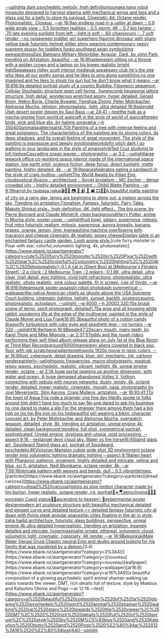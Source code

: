 [--uplight](https://www.ebank.nz/aiartgenerator?category=--uplight)[a dark psychedelic melody, high definition](https://www.ebank.nz/aiartgenerator?category=a%2520dark%2520psychedelic%2520melody%2C%2520high%2520definition)[lounge](https://www.ebank.nz/aiartgenerator?category=lounge)[a nano robot mosquito designed to harvest plasma with mechanical wings and legs and a glass vial for a belly to store its payload. Cinematic 4d. Octane render. Photorealistic. Closeup. —ar 16:9](https://www.ebank.nz/aiartgenerator?category=a%2520nano%2520robot%2520mosquito%2520designed%2520to%2520harvest%2520plasma%2520with%2520mechanical%2520wings%2520and%2520legs%2520and%2520a%2520glass%2520vial%2520for%2520a%2520belly%2520to%2520store%2520its%2520payload.%2520Cinematic%25204d.%2520Octane%2520render.%2520Photorealistic.%2520Closeup.%2520%E2%80%94ar%252016%3A9)[an endless road in a valley at dawn :: 0.9 wide angle view :: 0.5 forgotten realities :: 0.5 storm, 4K,:: 0.7 big twister :: .70 late evening sunlight from left :: light is soft :: .60 chiaroscuro  :: .7 soft render --no noise](https://www.ebank.nz/aiartgenerator?category=an%2520endless%2520road%2520in%2520a%2520valley%2520at%2520dawn%2520%3A%3A%25200.9%2520wide%2520angle%2520view%2520%3A%3A%25200.5%2520forgotten%2520realities%2520%3A%3A%25200.5%2520storm%2C%25204K%2C%3A%3A%25200.7%2520big%2520twister%2520%3A%3A%2520.70%2520late%2520evening%2520sunlight%2520from%2520left%2520%3A%3A%2520light%2520is%2520soft%2520%3A%3A%2520.60%2520chiaroscuro%2520%2520%3A%3A%2520.7%2520soft%2520render%2520--no%2520noise)[green toddler girl superhero figurine dinosaur with sharp yellow beak futuristic helmet glitter shiny wearing contemporary yeezy supreme stussy for toddlers funko southeast asian symbolizing awkwardness](https://www.ebank.nz/aiartgenerator?category=green%2520toddler%2520girl%2520superhero%2520figurine%2520dinosaur%2520with%2520sharp%2520yellow%2520beak%2520futuristic%2520helmet%2520glitter%2520shiny%2520wearing%2520contemporary%2520yeezy%2520supreme%2520stussy%2520for%2520toddlers%2520funko%2520southeast%2520asian%2520symbolizing%2520awkwardness)[Epic Batmans Military Motorbike, Angular, Dark, by John Park, trending on Artstation, beautiful --ar 16:9](https://www.ebank.nz/aiartgenerator?category=Epic%2520Batmans%2520Military%2520Motorbike%2C%2520Angular%2C%2520Dark%2C%2520by%2520John%2520Park%2C%2520trending%2520on%2520Artstation%2C%2520beautiful%2520--ar%252016%3A9)[frankenstein sitting on a throne with a golden crown and a laptop on his knees realistic bright light](https://www.ebank.nz/aiartgenerator?category=frankenstein%2520sitting%2520on%2520a%2520throne%2520with%2520a%2520golden%2520crown%2520and%2520a%2520laptop%2520on%2520his%2520knees%2520realistic%2520bright%2520light)[Speakeasy ridley scott interior medieval speakeasy club he's the one who likes all our pretty songs and he likes to sing along something no one imagined and he likes to shoot his gun but he don't know what it means --ar 16:8](https://www.ebank.nz/aiartgenerator?category=Speakeasy%2520ridley%2520scott%2520interior%2520medieval%2520speakeasy%2520club%2520he%27s%2520the%2520one%2520who%2520likes%2520all%2520our%2520pretty%2520songs%2520and%2520he%2520likes%2520to%2520sing%2520along%2520something%2520no%2520one%2520imagined%2520and%2520he%2520likes%2520to%2520shoot%2520his%2520gun%2520but%2520he%2520don%27t%2520know%2520what%2520it%2520means%2520--ar%252016%3A8)[16:9](https://www.ebank.nz/aiartgenerator?category=16%3A9)[a detailed portrait study of a cosmic Buddha,  Fibonacci sequence, Cellular Stochastic structure open cell forms , honeycomb hexagonal lattice structure ,high detail, wonderous wretched agony, hyper detailed, Gerald Brom, Nekro Borja, Charlie Bywater, Fenghua Zhong, Peter Mohrbacher, Alphonse Mucha, religion, photorealistic, light, ultra detailed 16:9](https://www.ebank.nz/aiartgenerator?category=a%2520detailed%2520portrait%2520study%2520of%2520a%2520cosmic%2520Buddha%2C%2520%2520Fibonacci%2520sequence%2C%2520Cellular%2520Stochastic%2520structure%2520open%2520cell%2520forms%2520%2C%2520honeycomb%2520hexagonal%2520lattice%2520structure%2520%2Chigh%2520detail%2C%2520wonderous%2520wretched%2520agony%2C%2520hyper%2520detailed%2C%2520Gerald%2520Brom%2C%2520Nekro%2520Borja%2C%2520Charlie%2520Bywater%2C%2520Fenghua%2520Zhong%2C%2520Peter%2520Mohrbacher%2C%2520Alphonse%2520Mucha%2C%2520religion%2C%2520photorealistic%2C%2520light%2C%2520ultra%2520detailed%252016%3A9)[splendid Utah desert poster design by Saul Bass —ar 24:41 —test](https://www.ebank.nz/aiartgenerator?category=splendid%2520Utah%2520desert%2520poster%2520design%2520by%2520Saul%2520Bass%2520%E2%80%94ar%252024%3A41%2520%E2%80%94test)[the hulk as a mecha-gnome from world of warcraft in the style of world of warcraft](https://www.ebank.nz/aiartgenerator?category=the%2520hulk%2520as%2520a%2520mecha-gnome%2520from%2520world%2520of%2520warcraft%2520in%2520the%2520style%2520of%2520world%2520of%2520warcraft)[green birds, pink and blue sky, by hajime sorayama —h 350](https://www.ebank.nz/aiartgenerator?category=green%2520birds%2C%2520pink%2520and%2520blue%2520sky%2C%2520by%2520hajime%2520sorayama%2520%E2%80%94h%2520350)[400](https://www.ebank.nz/aiartgenerator?category=400)[animals](https://www.ebank.nz/aiartgenerator?category=animals)[patterns](https://www.ebank.nz/aiartgenerator?category=patterns)[art](https://www.ebank.nz/aiartgenerator?category=art)[4:7](https://www.ebank.nz/aiartgenerator?category=4%3A7)[Oil Painting of a tree with intense feeling and great poignancy. The characteristics of the painting are its strong colors, its deep shadows, and its overall feeling of great movement. The style of the painting is expressive and deeply emotional](https://www.ebank.nz/aiartgenerator?category=Oil%2520Painting%2520of%2520a%2520tree%2520with%2520intense%2520feeling%2520and%2520great%2520poignancy.%2520The%2520characteristics%2520of%2520the%2520painting%2520are%2520its%2520strong%2520colors%2C%2520its%2520deep%2520shadows%2C%2520and%2520its%2520overall%2520feeling%2520of%2520great%2520movement.%2520The%2520style%2520of%2520the%2520painting%2520is%2520expressive%2520and%2520deeply%2520emotional)[work](https://www.ebank.nz/aiartgenerator?category=work)[dof](https://www.ebank.nz/aiartgenerator?category=dof)[in pitch dark I go walking in your landscape in the style of amano](https://www.ebank.nz/aiartgenerator?category=in%2520pitch%2520dark%2520I%2520go%2520walking%2520in%2520your%2520landscape%2520in%2520the%2520style%2520of%2520amano)[style](https://www.ebank.nz/aiartgenerator?category=style)[Ted Cruz studying to lofi hiphop](https://www.ebank.nz/aiartgenerator?category=Ted%2520Cruz%2520studying%2520to%2520lofi%2520hiphop)[Cascading ocean waves :: photographic --ar 3:2 --uplight](https://www.ebank.nz/aiartgenerator?category=Cascading%2520ocean%2520waves%2520%3A%3A%2520photographic%2520--ar%25203%3A2%2520--uplight)[large wework office co-working space interior inside of the international space station, low earth orbit, science fiction, deep focus, direct sunlight, matte painting, highly detailed, 4k, --ar 16:9](https://www.ebank.nz/aiartgenerator?category=large%2520wework%2520office%2520co-working%2520space%2520interior%2520inside%2520of%2520the%2520international%2520space%2520station%2C%2520low%2520earth%2520orbit%2C%2520science%2520fiction%2C%2520deep%2520focus%2C%2520direct%2520sunlight%2C%2520matte%2520painting%2C%2520highly%2520detailed%2C%25204k%2C%2520--ar%252016%3A9)[spaceship](https://www.ebank.nz/aiartgenerator?category=spaceship)[kratos eating a sandwich in the style of craig mullins](https://www.ebank.nz/aiartgenerator?category=kratos%2520eating%2520a%2520sandwich%2520in%2520the%2520style%2520of%2520craig%2520mullins)[--uplight](https://www.ebank.nz/aiartgenerator?category=--uplight)[The World Awaits by Kilian Eng, clouds](https://www.ebank.nz/aiartgenerator?category=The%2520World%2520Awaits%2520by%2520Kilian%2520Eng%2C%2520clouds)[optical illusion ::  architecture :: Soviet brutalism :: MC Escher :: dense crowded city :: highly detailed environment :: Ghibli Matte Painting --ar 9:19](https://www.ebank.nz/aiartgenerator?category=optical%2520illusion%2520%3A%3A%2520%2520architecture%2520%3A%3A%2520Soviet%2520brutalism%2520%3A%3A%2520MC%2520Escher%2520%3A%3A%2520dense%2520crowded%2520city%2520%3A%3A%2520highly%2520detailed%2520environment%2520%3A%3A%2520Ghibli%2520Matte%2520Painting%2520--ar%25209%3A19)[parrot by tsubasa nakai](https://www.ebank.nz/aiartgenerator?category=parrot%2520by%2520tsubasa%2520nakai)[🎬🌈📼 📷 📸 📹 🎥 📽 🎞🧬🌌](https://www.ebank.nz/aiartgenerator?category=%F0%9F%8E%AC%F0%9F%8C%88%F0%9F%93%BC%2520%F0%9F%93%B7%2520%F0%9F%93%B8%2520%F0%9F%93%B9%2520%F0%9F%8E%A5%2520%F0%9F%93%BD%2520%F0%9F%8E%9E%F0%9F%A7%AC%F0%9F%8C%8C)[A beautiful matte painting of city on a rainy day, lamps are beginning to shine out, a meteor across the sky, Trending on artstation:7,tonalism, Fantasy, futuristic, Fairy Tales, Makoto Shinkai style，high-definition, 4K, light effect，The big scene. by Pierre Bonnard and Claude Monet:9, clean background](https://www.ebank.nz/aiartgenerator?category=A%2520beautiful%2520matte%2520painting%2520of%2520city%2520on%2520a%2520rainy%2520day%2C%2520lamps%2520are%2520beginning%2520to%2520shine%2520out%2C%2520a%2520meteor%2520across%2520the%2520sky%2C%2520Trending%2520on%2520artstation%3A7%2Ctonalism%2C%2520Fantasy%2C%2520futuristic%2C%2520Fairy%2520Tales%2C%2520Makoto%2520Shinkai%2520style%EF%BC%8Chigh-definition%2C%25204K%2C%2520light%2520effect%EF%BC%8CThe%2520big%2520scene.%2520by%2520Pierre%2520Bonnard%2520and%2520Claude%2520Monet%3A9%2C%2520clean%2520background)[Harry Potter, anime in Mucha style, poster cover --uplight](https://www.ebank.nz/aiartgenerator?category=Harry%2520Potter%2C%2520anime%2520in%2520Mucha%2520style%2C%2520poster%2520cover%2520--uplight)[fruit bowl, galaxy, supernova, mitosis, fruit retro futuristic realism, mitosis, supernova, aurora borealis, banana, grapes, orange, lemon, lime, kiwi](https://www.ebank.nz/aiartgenerator?category=fruit%2520bowl%2C%2520galaxy%2C%2520supernova%2C%2520mitosis%2C%2520fruit%2520retro%2520futuristic%2520realism%2C%2520mitosis%2C%2520supernova%2C%2520aurora%2520borealis%2C%2520banana%2C%2520grapes%2C%2520orange%2C%2520lemon%2C%2520lime%2C%2520kiwi)[washing machine overflowing with macaroni and cheese cinematic 4k realistic gooey cheese](https://www.ebank.nz/aiartgenerator?category=washing%2520machine%2520overflowing%2520with%2520macaroni%2520and%2520cheese%2520cinematic%25204k%2520realistic%2520gooey%2520cheese)[Display table in an enchanted fantasy castle garden. Loish anime style.](https://www.ebank.nz/aiartgenerator?category=Display%2520table%2520in%2520an%2520enchanted%2520fantasy%2520castle%2520garden.%2520Loish%2520anime%2520style.)[cute furry monster in Pixar with star, colorful,volumetric lighting, 4k, photorealistic](https://www.ebank.nz/aiartgenerator?category=cute%2520furry%2520monster%2520in%2520Pixar%2520with%2520star%2C%2520colorful%2Cvolumetric%2520lighting%2C%25204k%2C%2520photorealistic)[::0.1 A cat in [Gient Box] at [Melbourne's Flinders Street] ::2 a clock ::2 Melbourne Tram ::2 pokers ::0.1 8K, ultra detail, ultra clear, high detail, epic lighting, vivid light refractions, photorealistic, ultra realistic, photo realistic, pink colour palette, fit in screen, rule of thirds, —ar 16:9](https://www.ebank.nz/aiartgenerator?category=%3A%3A0.1%2520A%2520cat%2520in%2520%5BGient%2520Box%5D%2520at%2520%5BMelbourne%27s%2520Flinders%2520Street%5D%2520%3A%3A2%2520a%2520clock%2520%3A%3A2%2520Melbourne%2520Tram%2520%3A%3A2%2520pokers%2520%3A%3A0.1%25208K%2C%2520ultra%2520detail%2C%2520ultra%2520clear%2C%2520high%2520detail%2C%2520epic%2520lighting%2C%2520vivid%2520light%2520refractions%2C%2520photorealistic%2C%2520ultra%2520realistic%2C%2520photo%2520realistic%2C%2520pink%2520colour%2520palette%2C%2520fit%2520in%2520screen%2C%2520rule%2520of%2520thirds%2C%2520%E2%80%94ar%252016%3A9)[16:9](https://www.ebank.nz/aiartgenerator?category=16%3A9)[steampunk spider assassin robot photobash symmetrical --wallpaper](https://www.ebank.nz/aiartgenerator?category=steampunk%2520spider%2520assassin%2520robot%2520photobash%2520symmetrical%2520--wallpaper)[the native American chiefs as ghosts above the USA Supreme Court building, cinematic lighting, twlight, sunset, backlit, postprocessing, photorealistic, ectoplasm, --uplight --w 6000 --h 2000](https://www.ebank.nz/aiartgenerator?category=the%2520native%2520American%2520chiefs%2520as%2520ghosts%2520above%2520the%2520USA%2520Supreme%2520Court%2520building%2C%2520cinematic%2520lighting%2C%2520twlight%2C%2520sunset%2C%2520backlit%2C%2520postprocessing%2C%2520photorealistic%2C%2520ectoplasm%2C%2520--uplight%2520--w%25206000%2520--h%25202000)[2:3](https://www.ebank.nz/aiartgenerator?category=2%3A3)[20:10](https://www.ebank.nz/aiartgenerator?category=20%3A10)[a brutal scene of terror, spirit photograph, detailed](https://www.ebank.nz/aiartgenerator?category=a%2520brutal%2520scene%2520of%2520terror%2C%2520spirit%2520photograph%2C%2520detailed)[1.75](https://www.ebank.nz/aiartgenerator?category=1.75)[a wise and all knowing white rabbit, pondering life at the edge of the multiverse, painted in the style of Claude Monet and Lisa Frank](https://www.ebank.nz/aiartgenerator?category=a%2520wise%2520and%2520all%2520knowing%2520white%2520rabbit%2C%2520pondering%2520life%2520at%2520the%2520edge%2520of%2520the%2520multiverse%2C%2520painted%2520in%2520the%2520style%2520of%2520Claude%2520Monet%2520and%2520Lisa%2520Frank)[16:9](https://www.ebank.nz/aiartgenerator?category=16%3A9)[5:3](https://www.ebank.nz/aiartgenerator?category=5%3A3)[beautiful photo of a cotton candy dragonfly turbulence with ruby eyes and spaghetti legs --no turnips --w 320 --uplight](https://www.ebank.nz/aiartgenerator?category=beautiful%2520photo%2520of%2520a%2520cotton%2520candy%2520dragonfly%2520turbulence%2520with%2520ruby%2520eyes%2520and%2520spaghetti%2520legs%2520--no%2520turnips%2520--w%2520320%2520--uplight)[16:9](https://www.ebank.nz/aiartgenerator?category=16%3A9)[artgerm,](https://www.ebank.nz/aiartgenerator?category=artgerm%2C)[16:9](https://www.ebank.nz/aiartgenerator?category=16%3A9)[Beeple](https://www.ebank.nz/aiartgenerator?category=Beeple)[47:20](https://www.ebank.nz/aiartgenerator?category=47%3A20)[scary mouth, many teeth, by Karel Thole and Mike Mignola --ar 2:3](https://www.ebank.nz/aiartgenerator?category=scary%2520mouth%2C%2520many%2520teeth%2C%2520by%2520Karel%2520Thole%2520and%2520Mike%2520Mignola%2520--ar%25202%3A3)[7:5](https://www.ebank.nz/aiartgenerator?category=7%3A5)[Teddy and the rough riders performing their self titled album release show on July 1st at the Blue Room at Third Man Records](https://www.ebank.nz/aiartgenerator?category=Teddy%2520and%2520the%2520rough%2520riders%2520performing%2520their%2520self%2520titled%2520album%2520release%2520show%2520on%2520July%25201st%2520at%2520the%2520Blue%2520Room%2520at%2520Third%2520Man%2520Records)[ground](https://www.ebank.nz/aiartgenerator?category=ground)[10000](https://www.ebank.nz/aiartgenerator?category=10000)[meme](https://www.ebank.nz/aiartgenerator?category=meme)[grey aliens covered in black goo, floor with rgb scratches](https://www.ebank.nz/aiartgenerator?category=grey%2520aliens%2520covered%2520in%2520black%2520goo%2C%2520floor%2520with%2520rgb%2520scratches)[gradients](https://www.ebank.nz/aiartgenerator?category=gradients)[metropolis 1920s movie in neon colors, --ar 16:9](https://www.ebank.nz/aiartgenerator?category=metropolis%25201920s%2520movie%2520in%2520neon%2520colors%2C%2520--ar%252016%3A9)[illust, cyberpunk, detail drawing, blue, girl, mechanic, ink, cartoon render](https://www.ebank.nz/aiartgenerator?category=illust%2C%2520cyberpunk%2C%2520detail%2520drawing%2C%2520blue%2C%2520girl%2C%2520mechanic%2C%2520ink%2C%2520cartoon%2520render)[painterly](https://www.ebank.nz/aiartgenerator?category=painterly)[--uplight](https://www.ebank.nz/aiartgenerator?category=--uplight)[sonic frequencies, macro photography, magical, wispy waves, psychedelic, realistic, vibrant, twilight, 8k, unreal engine render, octane --ar 2:1](https://www.ebank.nz/aiartgenerator?category=sonic%2520frequencies%2C%2520macro%2520photography%2C%2520magical%2C%2520wispy%2520waves%2C%2520psychedelic%2C%2520realistic%2C%2520vibrant%2C%2520twilight%2C%25208k%2C%2520unreal%2520engine%2520render%2C%2520octane%2520--ar%25202%3A1)[A huge portal opening up another dimension, with water and ocean, A huge demaged abandoned Voltes V, Voltron, connecting with nebula with neuron networks,  dusty, windy, 4k, octane render, detailed, hyper-realistic, cinematic, moody, nasa, photography by Joel Meyerowitz, Slim Aarons, Craig Mullens, artstation, --ar 16:9](https://www.ebank.nz/aiartgenerator?category=A%2520huge%2520portal%2520opening%2520up%2520another%2520dimension%2C%2520with%2520water%2520and%2520ocean%2C%2520A%2520huge%2520demaged%2520abandoned%2520Voltes%2520V%2C%2520Voltron%2C%2520connecting%2520with%2520nebula%2520with%2520neuron%2520networks%2C%2520%2520dusty%2C%2520windy%2C%25204k%2C%2520octane%2520render%2C%2520detailed%2C%2520hyper-realistic%2C%2520cinematic%2C%2520moody%2C%2520nasa%2C%2520photography%2520by%2520Joel%2520Meyerowitz%2C%2520Slim%2520Aarons%2C%2520Craig%2520Mullens%2C%2520artstation%2C%2520--ar%252016%3A9)[3:4](https://www.ebank.nz/aiartgenerator?category=3%3A4)[1:1](https://www.ebank.nz/aiartgenerator?category=1%3A1)[To the town of Agua Fria rode a stranger one fine day Hardly spoke to folks around him didn't have too much to say No one dared to ask his business no one dared to make a slip For the stranger there among them had a big iron on his hip Big iron on his hip](https://www.ebank.nz/aiartgenerator?category=To%2520the%2520town%2520of%2520Agua%2520Fria%2520rode%2520a%2520stranger%2520one%2520fine%2520day%2520Hardly%2520spoke%2520to%2520folks%2520around%2520him%2520didn%27t%2520have%2520too%2520much%2520to%2520say%2520No%2520one%2520dared%2520to%2520ask%2520his%2520business%2520no%2520one%2520dared%2520to%2520make%2520a%2520slip%2520For%2520the%2520stranger%2520there%2520among%2520them%2520had%2520a%2520big%2520iron%2520on%2520his%2520hip%2520Big%2520iron%2520on%2520his%2520hip)[beautiful girl wearing a bikini ,character concept art, by Peter Mohrbacher and Alphonse Mucha, overwatch, weapon, detailed, style, 8k, trending on artstation, unreal engine 4k, detailed, clean background trending, full shot, symmetrical portrait, sophisticated, Unreal engine, dystopia,anti-utopia, post processing, --aspect 9:16 --test](https://www.ebank.nz/aiartgenerator?category=beautiful%2520girl%2520wearing%2520a%2520bikini%2520%2Ccharacter%2520concept%2520art%2C%2520by%2520Peter%2520Mohrbacher%2520and%2520Alphonse%2520Mucha%2C%2520overwatch%2C%2520weapon%2C%2520detailed%2C%2520style%2C%25208k%2C%2520trending%2520on%2520artstation%2C%2520unreal%2520engine%25204k%2C%2520detailed%2C%2520clean%2520background%2520trending%2C%2520full%2520shot%2C%2520symmetrical%2520portrait%2C%2520sophisticated%2C%2520Unreal%2520engine%2C%2520dystopia%2Canti-utopia%2C%2520post%2520processing%2C%2520--aspect%25209%3A16%2520--test)[angel devil cloud sky. Water vs fire horse](https://www.ebank.nz/aiartgenerator?category=angel%2520devil%2520cloud%2520sky.%2520Water%2520vs%2520fire%2520horse)[16:9](https://www.ebank.nz/aiartgenerator?category=16%3A9)[Staind glass art, Squidward Staind glass art, portrait of Squidward, psychedelic](https://www.ebank.nz/aiartgenerator?category=Staind%2520glass%2520art%2C%2520Squidward%2520Staind%2520glass%2520art%2C%2520portrait%2520of%2520Squidward%2C%2520psychedelic)[4K](https://www.ebank.nz/aiartgenerator?category=4K)[Victorian Mansion cubist wide shot 3D environment octane render mist volumetric lighting dramatic lighting  --aspect 9:19](https://www.ebank.nz/aiartgenerator?category=Victorian%2520Mansion%2520cubist%2520wide%2520shot%25203D%2520environment%2520octane%2520render%2520mist%2520volumetric%2520lighting%2520dramatic%2520lighting%2520%2520--aspect%25209%3A19)[alien heart with Pharaonic patterns, ornament, highly detailed and intricate, yellow and blue, sci fi, artstation, Neill Blomkamp, octane render, 8k --ar 7:5](https://www.ebank.nz/aiartgenerator?category=alien%2520heart%2520with%2520Pharaonic%2520patterns%2C%2520ornament%2C%2520highly%2520detailed%2520and%2520intricate%2C%2520yellow%2520and%2520blue%2C%2520sci%2520fi%2C%2520artstation%2C%2520Neill%2520Blomkamp%2C%2520octane%2520render%2C%25208k%2520--ar%25207%3A5)[9:16](https://www.ebank.nz/aiartgenerator?category=9%3A16)[intricate pattern with weaves and bends, dull :: 0.5 vibrant](https://www.ebank.nz/aiartgenerator?category=intricate%2520pattern%2520with%2520weaves%2520and%2520bends%2C%2520dull%2520%3A%3A%25200.5%2520vibrant)[stripes.](https://www.ebank.nz/aiartgenerator?category=stripes.)[particles](https://www.ebank.nz/aiartgenerator?category=particles)[dread carcosa](https://www.ebank.nz/aiartgenerator?category=dread%2520carcosa)[totoro as stop motion character made by tim burton, hyper realistic, octane render, cg, portrait](https://www.ebank.nz/aiartgenerator?category=totoro%2520as%2520stop%2520motion%2520character%2520made%2520by%2520tim%2520burton%2C%2520hyper%2520realistic%2C%2520octane%2520render%2C%2520cg%2C%2520portrait)[🍒✈️🪂aerochrome💊👶🏼 porcelain Cupid statue💋💄ascending to heaven✨🌛experimental poster design](https://www.ebank.nz/aiartgenerator?category=%F0%9F%8D%92%E2%9C%88%EF%B8%8F%F0%9F%AA%82aerochrome%F0%9F%92%8A%F0%9F%91%B6%F0%9F%8F%BC%2520porcelain%2520Cupid%2520statue%F0%9F%92%8B%F0%9F%92%84ascending%2520to%2520heaven%E2%9C%A8%F0%9F%8C%9Bexperimental%2520poster%2520design)[modern art sculpture structure with beautiful mechanical detailed and elegant curve and detailed texture,](https://www.ebank.nz/aiartgenerator?category=modern%2520art%2520sculpture%2520structure%2520with%2520beautiful%2520mechanical%2520detailed%2520and%2520elegant%2520curve%2520and%2520detailed%2520texture%2C)[<< detailed fantasy futuristic city at dawn with flying sleek angular spaceship cities floating in the air in style, zaha hadid architecture, futuristic glass buildings, perspective, unreal engine,4k,ultra detailed hyperrealistic, trending on artstation, insanely detailed and intricate, hypermaximalist,ornate, ethereal, volumetric cloud, volumetric light, cinematic, cgsociety, 4K render --ar 16:9](https://www.ebank.nz/aiartgenerator?category=%3C%3C%2520detailed%2520fantasy%2520futuristic%2520city%2520at%2520dawn%2520with%2520flying%2520sleek%2520angular%2520spaceship%2520cities%2520floating%2520in%2520the%2520air%2520in%2520style%2C%2520zaha%2520hadid%2520architecture%2C%2520futuristic%2520glass%2520buildings%2C%2520perspective%2C%2520unreal%2520engine%2C4k%2Cultra%2520detailed%2520hyperrealistic%2C%2520trending%2520on%2520artstation%2C%2520insanely%2520detailed%2520and%2520intricate%2C%2520hypermaximalist%2Cornate%2C%2520ethereal%2C%2520volumetric%2520cloud%2C%2520volumetric%2520light%2C%2520cinematic%2C%2520cgsociety%2C%25204K%2520render%2520--ar%252016%3A9)[Beksinkski](https://www.ebank.nz/aiartgenerator?category=Beksinkski)[Male Water Genasi Druid Chaotic neutral.Emo and skulks around looking for his family that was murdered by a demon.](https://www.ebank.nz/aiartgenerator?category=Male%2520Water%2520Genasi%2520Druid%2520Chaotic%2520neutral.Emo%2520and%2520skulks%2520around%2520looking%2520for%2520his%2520family%2520that%2520was%2520murdered%2520by%2520a%2520demon.)[3:4](https://www.ebank.nz/aiartgenerator?category=3%3A4)[](https://www.ebank.nz/aiartgenerator?category=)[nouveau](https://www.ebank.nz/aiartgenerator?category=nouveau)[wallpaper](https://www.ebank.nz/aiartgenerator?category=wallpaper)[ar16:9](https://www.ebank.nz/aiartgenerator?category=ar16%3A9)[a beautiful composition of a glowing psychedelic spirit animal shaman walking up stairs towards the viewer, DMT,  rich details full of texture, style by Mœbius and Katsuhiro Otomo and Pogo —ar 12:16 —test](https://www.ebank.nz/aiartgenerator?category=a%2520beautiful%2520composition%2520of%2520a%2520glowing%2520psychedelic%2520spirit%2520animal%2520shaman%2520walking%2520up%2520stairs%2520towards%2520the%2520viewer%2C%2520DMT%2C%2520%2520rich%2520details%2520full%2520of%2520texture%2C%2520style%2520by%2520M%C5%93bius%2520and%2520Katsuhiro%2520Otomo%2520and%2520Pogo%2520%E2%80%94ar%252012%3A16%2520%E2%80%94test)[640](https://www.ebank.nz/aiartgenerator?category=640)[--uplight](https://www.ebank.nz/aiartgenerator?category=--uplight)
